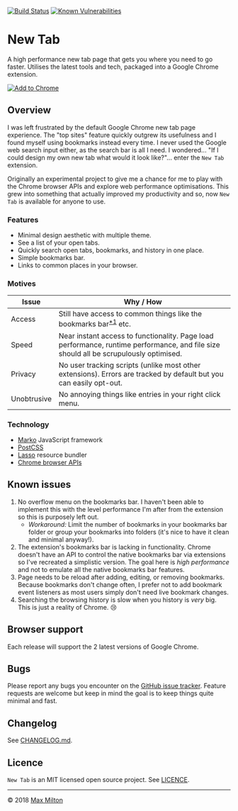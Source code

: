 <!-- markdownlint-disable first-line-h1 no-inline-html -->

[![Build Status](https://travis-ci.org/MaxMilton/new-tab.svg?branch=master)](https://travis-ci.org/MaxMilton/new-tab)
[![Known Vulnerabilities](https://snyk.io/test/github/MaxMilton/new-tab/badge.svg)](https://snyk.io/test/github/MaxMilton/new-tab)

# New Tab

A high performance new tab page that gets you where you need to go faster. Utilises the latest tools and tech, packaged into a Google Chrome extension.

[![Add to Chrome](https://developer.chrome.com/webstore/images/ChromeWebStore_Badge_v2_340x96.png)](https://chrome.google.com/webstore/detail/new-tab/cpcibnbdmpmcmnkhoiilpnlaepkepknb)

## Overview

I was left frustrated by the default Google Chrome new tab page experience. The "top sites" feature quickly outgrew its usefulness and I found myself using bookmarks instead every time. I never used the Google web search input either, as the search bar is all I need. I wondered... "If I could design my own new tab what would it look like?"... enter the `New Tab` extension.

Originally an experimental project to give me a chance for me to play with the Chrome browser APIs and explore web performance optimisations. This grew into something that actually improved my productivity and so, now `New Tab` is available for anyone to use.

### Features

* Minimal design aesthetic with multiple theme.
* See a list of your open tabs.
* Quickly search open tabs, bookmarks, and history in one place.
* Simple bookmarks bar.
* Links to common places in your browser.

### Motives

Issue | Why / How
--|--
Access | Still have access to common things like the bookmarks bar<sup>[*1](#known-issues)</sup> etc.
Speed | Near instant access to functionality. Page load performance, runtime performance, and file size should all be scrupulously optimised.
Privacy | No user tracking scripts (unlike most other extensions). Errors are tracked by default but you can easily opt-out.
Unobtrusive | No annoying things like entries in your right click menu.

### Technology

* [Marko](https://markojs.com) JavaScript framework
* [PostCSS](http://postcss.org/)
* [Lasso](https://github.com/lasso-js/lasso) resource bundler
* [Chrome browser APIs](https://developer.chrome.com/apps/api_index)

## Known issues

1. No overflow menu on the bookmarks bar. I haven't been able to implement this with the level performance I'm after from the extension so this is purposely left out.
    * _Workaround:_ Limit the number of bookmarks in your bookmarks bar folder or group your bookmarks into folders (it's nice to have it clean and minimal anyway!).
1. The extension's bookmarks bar is lacking in functionality. Chrome doesn't have an API to control the native bookmarks bar via extensions so I've recreated a simplistic version. The goal here is _high performance_ and not to emulate all the native bookmarks bar features.
1. Page needs to be reload after adding, editing, or removing bookmarks. Because bookmarks don't change often, I prefer not to add bookmark event listeners as most users simply don't need live bookmark changes.
1. Searching the browsing history is slow when you history is _very_ big. This is just a reality of Chrome. 😢

## Browser support

Each release will support the 2 latest versions of Google Chrome.

## Bugs

Please report any bugs you encounter on the [GitHub issue tracker](https://github.com/MaxMilton/new-tab/issues). Feature requests are welcome but keep in mind the goal is to keep things quite minimal and fast.

## Changelog

See [CHANGELOG.md](https://github.com/MaxMilton/new-tab/blob/master/CHANGELOG.md).

## Licence

`New Tab` is an MIT licensed open source project. See [LICENCE](https://github.com/MaxMilton/new-tab/blob/master/LICENCE).

-----

© 2018 [Max Milton](https://maxmilton.com)
